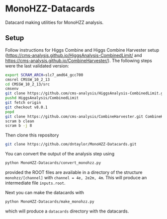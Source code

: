 # MonoHZZ-Datacards
Datacard making utilities for MonoHZZ analysis.

Setup
-----
Follow instructions for Higgs Combine and Higgs Combine Harvester setup
(https://cms-analysis.github.io/HiggsAnalysis-CombinedLimit/ and
https://cms-analysis.github.io/CombineHarvester/).
The following steps were the last validated version:
```bash
export SCRAM_ARCH=slc7_amd64_gcc700
cmsrel CMSSW_10_2_13
cd CMSSW_10_2_13/src
cmsenv
git clone https://github.com/cms-analysis/HiggsAnalysis-CombinedLimit.git HiggsAnalysis/CombinedLimit
pushd HiggsAnalysis/CombinedLimit
git fetch origin
git checkout v8.0.1
popd
git clone https://github.com/cms-analysis/CombineHarvester.git CombineHarvester
scram b clean
scram b -j 8
```

Then clone this repository
```bash
git clone https://github.com/dntaylor/MonoHZZ-Datacards.git
```

You can convert the output of the analysis step using
```bash
python MonoHZZ-Datacards/convert_monohzz.py
```
provided the ROOT files are available in a directory of the structure
`monohzz/[channel]` with `channel = 4e, 2e2m, 4m`.
This will produce an intermediate file `inputs.root`.

Next you can make the datacards with
```bash
python MonoHZZ-Datacards/make_monohzz.py
```
which will produce a `datacards` directory with the datacards.
